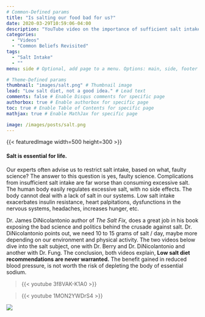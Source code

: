 ```yaml
---
# Common-Defined params
title: "Is salting our food bad for us?"
date: 2020-03-29T10:59:06-04:00
description: "YouTube video on the importance of sufficient salt intake"
categories:
  - "Videos"
  - "Common Beliefs Revisited"
tags:
  - "Salt Intake"
  - ""
menu: side # Optional, add page to a menu. Options: main, side, footer

# Theme-Defined params
thumbnail: "images/salt.png" # Thumbnail image
lead: "Low salt diet, not a good idea." # Lead text
comments: false # Enable Disqus comments for specific page
authorbox: true # Enable authorbox for specific page
toc: true # Enable Table of Contents for specific page
mathjax: true # Enable MathJax for specific page

image: /images/posts/salt.png
---
```

{{< featuredImage width=500 height=300 >}}

#### Salt is essential for life.

Our experts often advise us to restrict salt intake, based on what, faulty science? The answer to this question is yes, faulty science. Complications from insufficient salt intake are far worse than consuming excessive salt. The human body easily regulates excessive salt, with no side effects. The body cannot deal with a lack of salt in our systems. Low salt intake exacerbates insulin resistance, heart palpitations, dysfunctions in the nervous systems, headaches, increases hunger, etc.

Dr. James DiNicolantonio	author of *The Salt Fix,* does a great job in his book exposing the bad science and politics behind the crusade against salt. Dr. DiNicolantonio points out, we need 10 to 15 grams of salt / day, maybe more depending on our environment and physical activity. The two videos below dive into the salt subject, one with Dr. Berry and Dr. DiNicolantonio and another with Dr. Fung. The conclusion, both videos explain, __Low salt diet recommendations are never warranted.__ The benefit gained in reduced blood pressure, is not worth the risk of depleting the body of essential sodium.

> {{< youtube 3f8VAK-K1A0 >}}

> {{< youtube 1MON2YWDrS4 >}}

![](/images/logo_transparent-300x300.png)
